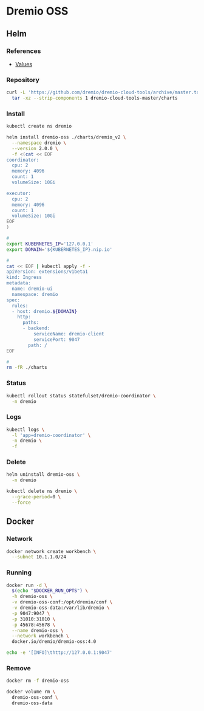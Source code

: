# Dremio OSS

<!--
https://github.com/dremio/dremio-cloud-tools/tree/master/charts/dremio_v2

https://github.com/xiaset/docker-dremio-oss-hdfs/blob/master/Dockerfile
https://github.com/markfjohnson/RangerDremio
https://github.com/VadymKhodak/dremio_presentation
https://github.com/theundertakerjr666/apache_dremio_node_d3js_docker
https://github.com/nadeemnazeer3/RedashDremio
https://github.com/rymurr/dremio-prometheus-exporter
https://github.com/bbonnin/zeppelin-dremio-tests
https://github.com/markfjohnson/Dremio_Master_Detail_Parquet
https://github.com/josepcurto/mbd-bidw
-->

## Helm

### References

- [Values](https://github.com/dremio/dremio-cloud-tools/blob/master/charts/dremio_v2/values.yaml)

### Repository

```sh
curl -L 'https://github.com/dremio/dremio-cloud-tools/archive/master.tar.gz' | \
  tar -xz --strip-components 1 dremio-cloud-tools-master/charts
```

### Install

```sh
kubectl create ns dremio
```

```sh
helm install dremio-oss ./charts/dremio_v2 \
  --namespace dremio \
  --version 2.0.0 \
  -f <(cat << EOF
coordinator:
  cpu: 2
  memory: 4096
  count: 1
  volumeSize: 10Gi

executor:
  cpu: 2
  memory: 4096
  count: 1
  volumeSize: 10Gi
EOF
)
```

```sh
#
export KUBERNETES_IP='127.0.0.1'
export DOMAIN='${KUBERNETES_IP}.nip.io'

#
cat << EOF | kubectl apply -f -
apiVersion: extensions/v1beta1
kind: Ingress
metadata:
  name: dremio-ui
  namespace: dremio
spec:
  rules:
  - host: dremio.${DOMAIN}
    http:
      paths:
      - backend:
          serviceName: dremio-client
          servicePort: 9047
        path: /
EOF

#
rm -fR ./charts
```

### Status

```sh
kubectl rollout status statefulset/dremio-coordinator \
  -n dremio
```

### Logs

```sh
kubectl logs \
  -l 'app=dremio-coordinator' \
  -n dremio \
  -f
```

### Delete

```sh
helm uninstall dremio-oss \
  -n dremio

kubectl delete ns dremio \
  --grace-period=0 \
  --force
```

## Docker

### Network

```sh
docker network create workbench \
  --subnet 10.1.1.0/24
```

### Running

```sh
docker run -d \
  $(echo "$DOCKER_RUN_OPTS") \
  -h dremio-oss \
  -v dremio-oss-conf:/opt/dremio/conf \
  -v dremio-oss-data:/var/lib/dremio \
  -p 9047:9047 \
  -p 31010:31010 \
  -p 45678:45678 \
  --name dremio-oss \
  --network workbench \
  docker.io/dremio/dremio-oss:4.0
```

```sh
echo -e '[INFO]\thttp://127.0.0.1:9047'
```

### Remove

```sh
docker rm -f dremio-oss

docker volume rm \
  dremio-oss-conf \
  dremio-oss-data
```
